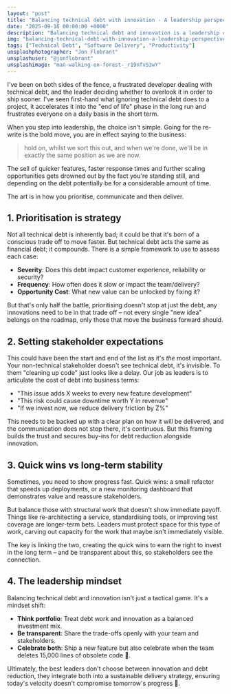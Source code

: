 ```yaml
---
layout: "post"
title: "Balancing technical debt with innovation - A leadership perspective"
date: "2025-09-16 00:00:00 +0000"
description: "Balancing technical debt and innovation is a leadership challenge. Here's how to prioritise, communicate, and deliver sustainably."
img: "balancing-technical-debt-with-innovation-a-leadership-perspective.jpg"
tags: ["Technical Debt", "Software Delivery", "Productivity"]
unsplashphotographer: "Jon Flobrant"
unsplashuser: "@jonflobrant"
unsplashimage: "man-walking-on-forest-_r19nfvS3wY"
---
```


I've been on both sides of the fence, a frustrated developer dealing with technical debt, and the leader deciding whether to overlook it in order to ship sooner. I've seen first-hand what ignoring technical debt does to a project, it accelerates it into the "end of life" phase in the long run and frustrates everyone on a daily basis in the short term.

When you step into leadership, the choice isn't simple. Going for the re-write is the bold move, you are in effect saying to the business:
> hold on, whilst we sort this out, and when we're done, we'll be in exactly the same position as we are now.

The sell of quicker features, faster response times and further scaling opportunities gets drowned out by the fact you're standing still, and depending on the debt potentially be for a considerable amount of time.

The art is in how you prioritise, communicate and then deliver.

## 1. Prioritisation is strategy
Not all technical debt is inherently bad; it could be that it's born of a conscious trade off to move faster. But technical debt acts the same as financial debt; it compounds. There is a simple framework to use to assess each case:

* **Severity**: Does this debt impact customer experience, reliability or security?
* **Frequency**: How often does it slow or impact the team/delivery?
* **Opportunity Cost**: What new value can be unlocked by fixing it?

But that's only half the battle, prioritising doesn't stop at just the debt, any innovations need to be in that trade off – not every single "new idea" belongs on the roadmap, only those that move the business forward should.

## 2. Setting stakeholder expectations
This could have been the start and end of the list as it's _the_ most important. Your non-technical stakeholder doesn't see technical debt, it's invisible. To them "cleaning up code" just looks like a delay. Our job as leaders is to articulate the cost of debt into business terms:
* "This issue adds X weeks to every new feature development"
* "This risk could cause downtime worth Y in revenue"
* "If we invest now, we reduce delivery friction by Z%"

This needs to be backed up with a clear plan on how it will be delivered, and the communication does not stop there, it's continuous. But this framing builds the trust and secures buy-ins for debt reduction alongside innovation.

## 3. Quick wins vs long-term stability
Sometimes, you need to show progress fast. Quick wins: a small refactor that speeds up deployments, or a new monitoring dashboard that demonstrates value and reassure stakeholders. 

But balance those with structural work that doesn't show immediate payoff. Things like re-architecting a service, standardising tools, or improving test coverage are longer-term bets. Leaders must protect space for this type of work, carving out capacity for the work that maybe isn't immediately visible. 

The key is linking the two, creating the quick wins to earn the right to invest in the long term – and be transparent about this, so stakeholders see the connection.

## 4. The leadership mindset
Balancing technical debt and innovation isn't just a tactical game. It's a mindset shift:
* **Think portfolio**: Treat debt work and innovation as a balanced investment mix.
* **Be transparent**: Share the trade-offs openly with your team and stakeholders.
* **Celebrate both**: Ship a new feature but also celebrate when the team deletes 15,000 lines of obsolete code :metal:.

Ultimately, the best leaders don't choose between innovation and debt reduction, they integrate both into a sustainable delivery strategy, ensuring today's velocity doesn't compromise tomorrow's progress :rocket:.